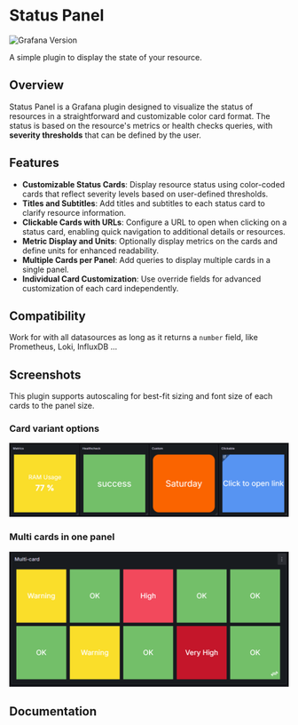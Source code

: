 # Status Panel

![Grafana Version](https://img.shields.io/badge/%3E%3D10.4.0-version?logo=grafana&logoColor=F47A20&label=Grafana&color=F47A20)

A simple plugin to display the state of your resource.

## Overview

Status Panel is a Grafana plugin designed to visualize the status of resources in a straightforward and customizable
color card format. The status is based on the resource's metrics or health checks queries, with **severity thresholds**
that can be defined by the user.

## Features

- **Customizable Status Cards**: Display resource status using color-coded cards that reflect severity levels based on
  user-defined thresholds.
- **Titles and Subtitles**: Add titles and subtitles to each status card to clarify resource information.
- **Clickable Cards with URLs**: Configure a URL to open when clicking on a status card, enabling quick navigation to
  additional details or resources.
- **Metric Display and Units**: Optionally display metrics on the cards and define units for enhanced readability.
- **Multiple Cards per Panel**: Add queries to display multiple cards in a single panel.
- **Individual Card Customization**: Use override fields for advanced customization of each card independently.

## Compatibility

Work for with all datasources as long as it returns a `number` field, like Prometheus, Loki, InfluxDB ...

## Screenshots

This plugin supports autoscaling for best-fit sizing and font size of each cards to the panel size.

### Card variant options

![](https://raw.githubusercontent.com/BenjaminFourmaux/Grafana_Status_panel/refs/heads/master/src/img/screenshots/card-variants.png)

### Multi cards in one panel

![](https://raw.githubusercontent.com/BenjaminFourmaux/Grafana_Status_panel/refs/heads/master/src/img/screenshots/multi-card.png)

## Documentation

